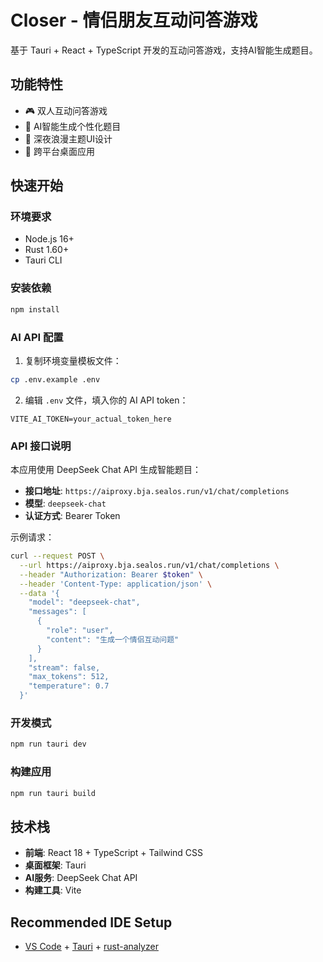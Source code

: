 # Closer - 情侣朋友互动问答游戏

基于 Tauri + React + TypeScript 开发的互动问答游戏，支持AI智能生成题目。

## 功能特性

- 🎮 双人互动问答游戏
- 🤖 AI智能生成个性化题目
- 🎨 深夜浪漫主题UI设计
- 📱 跨平台桌面应用

## 快速开始

### 环境要求

- Node.js 16+
- Rust 1.60+
- Tauri CLI

### 安装依赖

```bash
npm install
```

### AI API 配置

1. 复制环境变量模板文件：
```bash
cp .env.example .env
```

2. 编辑 `.env` 文件，填入你的 AI API token：
```env
VITE_AI_TOKEN=your_actual_token_here
```

### API 接口说明

本应用使用 DeepSeek Chat API 生成智能题目：

- **接口地址**: `https://aiproxy.bja.sealos.run/v1/chat/completions`
- **模型**: `deepseek-chat`
- **认证方式**: Bearer Token

示例请求：
```bash
curl --request POST \
  --url https://aiproxy.bja.sealos.run/v1/chat/completions \
  --header "Authorization: Bearer $token" \
  --header 'Content-Type: application/json' \
  --data '{
    "model": "deepseek-chat",
    "messages": [
      {
        "role": "user",
        "content": "生成一个情侣互动问题"
      }
    ],
    "stream": false,
    "max_tokens": 512,
    "temperature": 0.7
  }'
```

### 开发模式

```bash
npm run tauri dev
```

### 构建应用

```bash
npm run tauri build
```

## 技术栈

- **前端**: React 18 + TypeScript + Tailwind CSS
- **桌面框架**: Tauri
- **AI服务**: DeepSeek Chat API
- **构建工具**: Vite

## Recommended IDE Setup

- [VS Code](https://code.visualstudio.com/) + [Tauri](https://marketplace.visualstudio.com/items?itemName=tauri-apps.tauri-vscode) + [rust-analyzer](https://marketplace.visualstudio.com/items?itemName=rust-lang.rust-analyzer)
